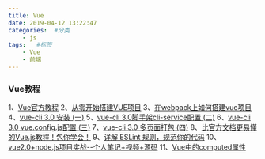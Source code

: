 ```yaml
---
title: Vue
date: 2019-04-12 13:22:47
categories:  #分类
    - js
tags:   #标签
    - Vue
    - 前端
---
```


### Vue教程
1、[Vue官方教程](https://cn.vuejs.org/v2/guide/installation.html)
2、[从零开始搭建VUE项目](https://www.cnblogs.com/cczlovexw/p/7691786.html)
3、[在webpack上如何搭建vue项目](http://www.php.cn/js-tutorial-403721.html)
4、[vue-cli 3.0 安装 (一)](https://www.jianshu.com/p/ce6f7264967a)
5、[vue-cli 3.0脚手架cli-service配置 (二)](https://www.jianshu.com/p/d50e543223b8)
6、[vue-cli 3.0 vue.config.js配置 (三)](https://www.jianshu.com/p/6b9f56145df2)
7、[vue-cli 3.0 多页面打包 (四)](https://www.jianshu.com/p/2db75dbeb0d9)
8、[比官方文档更易懂的Vue.js教程！包你学会！](http://www.cnblogs.com/qcloud1001/archive/2018/09/25/9700625.html)
9、[详解 ESLint 规则，规范你的代码](https://www.cnblogs.com/-walker/p/8143715.html)
10、[vue2.0+node.js项目实战--个人笔记+视频+源码](https://blog.csdn.net/wangking407/article/details/83928364)
11、[Vue中的computed属性](https://www.cnblogs.com/gunelark/p/8492468.html)

